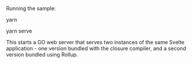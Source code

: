Running the sample:

yarn

yarn serve 

This starts a GO web server that serves two instances of the same Svelte application - one version bundled with the closure compiler, and a second version bundled using Rollup.